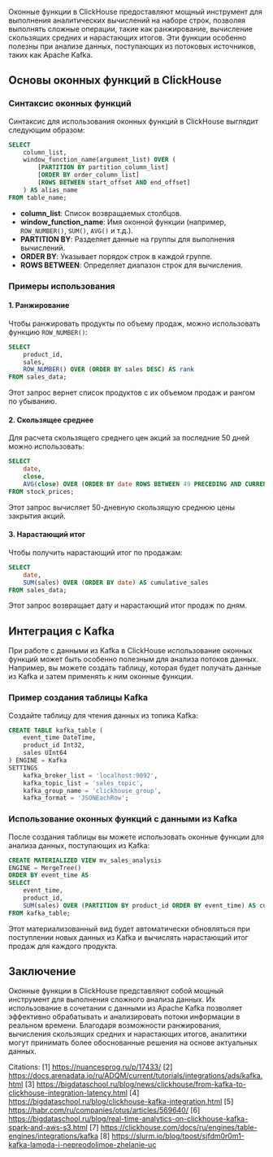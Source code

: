 Оконные функции в ClickHouse предоставляют мощный инструмент для выполнения аналитических вычислений на наборе строк, позволяя выполнять сложные операции, такие как ранжирование, вычисление скользящих средних и нарастающих итогов. Эти функции особенно полезны при анализе данных, поступающих из потоковых источников, таких как Apache Kafka.

## Основы оконных функций в ClickHouse

### Синтаксис оконных функций

Синтаксис для использования оконных функций в ClickHouse выглядит следующим образом:

```sql
SELECT
    column_list,
    window_function_name(argument_list) OVER (
        [PARTITION BY partition_column_list]
        [ORDER BY order_column_list]
        [ROWS BETWEEN start_offset AND end_offset]
    ) AS alias_name
FROM table_name;
```

- **column_list**: Список возвращаемых столбцов.
- **window_function_name**: Имя оконной функции (например, `ROW_NUMBER()`, `SUM()`, `AVG()` и т.д.).
- **PARTITION BY**: Разделяет данные на группы для выполнения вычислений.
- **ORDER BY**: Указывает порядок строк в каждой группе.
- **ROWS BETWEEN**: Определяет диапазон строк для вычисления.

### Примеры использования

#### 1. Ранжирование

Чтобы ранжировать продукты по объему продаж, можно использовать функцию `ROW_NUMBER()`:

```sql
SELECT 
    product_id,
    sales,
    ROW_NUMBER() OVER (ORDER BY sales DESC) AS rank
FROM sales_data;
```

Этот запрос вернет список продуктов с их объемом продаж и рангом по убыванию.

#### 2. Скользящее среднее

Для расчета скользящего среднего цен акций за последние 50 дней можно использовать:

```sql
SELECT 
    date,
    close,
    AVG(close) OVER (ORDER BY date ROWS BETWEEN 49 PRECEDING AND CURRENT ROW) AS moving_average
FROM stock_prices;
```

Этот запрос вычисляет 50-дневную скользящую среднюю цены закрытия акций.

#### 3. Нарастающий итог

Чтобы получить нарастающий итог по продажам:

```sql
SELECT 
    date,
    SUM(sales) OVER (ORDER BY date) AS cumulative_sales
FROM sales_data;
```

Этот запрос возвращает дату и нарастающий итог продаж по дням.

## Интеграция с Kafka

При работе с данными из Kafka в ClickHouse использование оконных функций может быть особенно полезным для анализа потоков данных. Например, вы можете создать таблицу, которая будет получать данные из Kafka и затем применять к ним оконные функции.

### Пример создания таблицы Kafka

Создайте таблицу для чтения данных из топика Kafka:

```sql
CREATE TABLE kafka_table (
    event_time DateTime,
    product_id Int32,
    sales UInt64
) ENGINE = Kafka 
SETTINGS 
    kafka_broker_list = 'localhost:9092',
    kafka_topic_list = 'sales_topic',
    kafka_group_name = 'clickhouse_group',
    kafka_format = 'JSONEachRow';
```

### Использование оконных функций с данными из Kafka

После создания таблицы вы можете использовать оконные функции для анализа данных, поступающих из Kafka:

```sql
CREATE MATERIALIZED VIEW mv_sales_analysis 
ENGINE = MergeTree() 
ORDER BY event_time AS 
SELECT 
    event_time,
    product_id,
    SUM(sales) OVER (PARTITION BY product_id ORDER BY event_time) AS cumulative_sales
FROM kafka_table;
```

Этот материализованный вид будет автоматически обновляться при поступлении новых данных из Kafka и вычислять нарастающий итог продаж для каждого продукта.

## Заключение

Оконные функции в ClickHouse представляют собой мощный инструмент для выполнения сложного анализа данных. Их использование в сочетании с данными из Apache Kafka позволяет эффективно обрабатывать и анализировать потоки информации в реальном времени. Благодаря возможности ранжирования, вычисления скользящих средних и нарастающих итогов, аналитики могут принимать более обоснованные решения на основе актуальных данных.

Citations:
[1] https://nuancesprog.ru/p/17433/
[2] https://docs.arenadata.io/ru/ADQM/current/tutorials/integrations/ads/kafka.html
[3] https://bigdataschool.ru/blog/news/clickhouse/from-kafka-to-clickhouse-integration-latency.html
[4] https://bigdataschool.ru/blog/clickhouse-kafka-integration.html
[5] https://habr.com/ru/companies/otus/articles/569640/
[6] https://bigdataschool.ru/blog/real-time-analytics-on-clickhouse-kafka-spark-and-aws-s3.html
[7] https://clickhouse.com/docs/ru/engines/table-engines/integrations/kafka
[8] https://slurm.io/blog/tpost/sjfdm0r0m1-kafka-lamoda-i-nepreodolimoe-zhelanie-uc